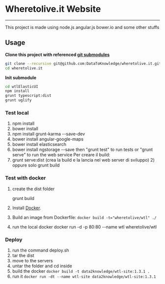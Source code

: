 # Wheretolive.it Website
-------------------------

This project is made using node.js angular.js bower.io and some other stuffs

## Usage

**Clone this project with referenced [git submodules](https://git-scm.com/book/en/v2/Git-Tools-Submodules)**
```bash
git clone --recursive git@github.com:DataToKnowledge/wheretolive.it.git
cd wheretolive.it
```
**Init submodule**

```bash
cd wtlElasticUI
npm install
grunt typescript:dist 
grunt uglify
```


### Test local

1. npm install
2. bower install
3. npm install grunt-karma --save-dev
4. bower install angular-google-maps
5. bower install elasticsearch
6. bower install ngstorage --save then "grunt test" to run tests or "grunt serve" to run the web service Per creare il build:
7. grunt serve:dist (crea la build e la lancia nel web server di sviluppo) 2) oppure solo grunt build

### Test with docker

1. create the dist folder

    grunt build

2. Install [Docker](https://www.docker.com/).

3. Build an image from Dockerfile: `docker build -t="wheretolive/wtl" ./`

3. run the local docker
  docker run -d -p 80:80 --name wtl wheretolive/wtl


### Deploy

1. run the command deploy.sh
2. tar the dist
3. move to the servers
4. untar the folder and cd inside
5. build the docker `docker build -t data2knowledge/wtl-site:1.3.1 .`
6. run it `docker run -dt --name wtl-site data2knowledge/wtl-site:1.3.1`
